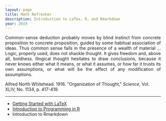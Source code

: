 ```yaml
---
layout: page
title: Math Refresher
description: Introduction to LaTex, R, and Rmarkdown
year: 2019 
---
```


<p align = "justify" >
Common-sense deduction probably moves by blind instinct from concrete proposition to concrete proposition, guided by some habitual association of ideas. Thus common sense fails in the presence of a wealth of material ... Logic, properly used, does not shackle thought. It gives freedom and, above all, boldness. Illogical thought hesitates to draw conclusions, because it never knows either what it means, or what it assumes, or how far it trusts its own assumptions, or what will be the effect of any modification of assumptions.
</p>

Alfred North Whitehead. 1916. "Organization of Thought," <em>Science</em>, Vol. XLIV, No. 1134, p. 417-419.

----

- [Getting Started with LaTeX](https://htmlpreview.github.com/?https://github.com/baruuum/intro_to_stats_2019/blob/master/math_refresher/day1_Latex/IntroLaTeX.html)
- [Introduction to Programming in R](https://htmlpreview.github.com/?https://github.com/baruuum/intro_to_stats_2019/blob/master/math_refresher/day2_R/IntroR.html)
- Introduction to Rmarkdown